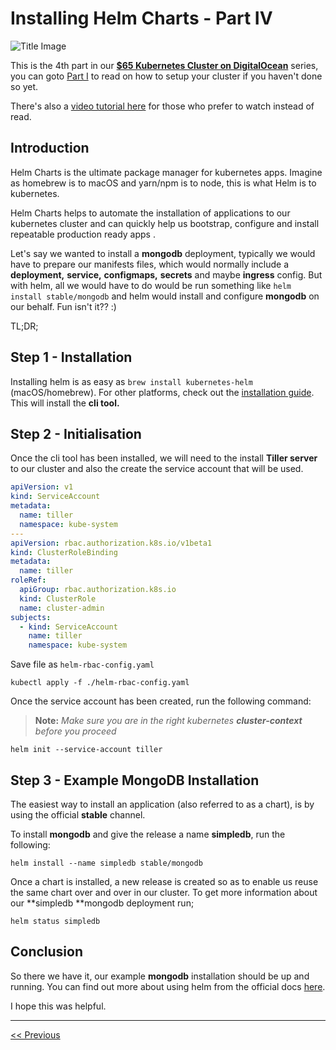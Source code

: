 # Installing Helm Charts - Part IV

![Title Image](http://gdurl.com/N8aM)

This is the 4th part in our [**$65 Kubernetes Cluster on DigitalOcean**](./README.md) series, you can goto [Part I](./Part-I.md) to read on how to setup your cluster if you haven't done so yet.

There's also a [video tutorial here](https://youtu.be/aB0TagEzTAw) for those who prefer to watch instead of read.



## Introduction

Helm Charts is the ultimate package manager for kubernetes apps. Imagine as homebrew is to macOS and yarn/npm is to node, this is what Helm is to kubernetes. 

Helm Charts helps to automate the installation of applications to our kubernetes cluster and can quickly help us bootstrap, configure and install repeatable production ready apps .

Let's say we wanted to install a **mongodb** deployment, typically we would have to prepare our manifests files, which would normally include a **deployment,** **service,** **configmaps,** **secrets** and maybe **ingress** config. But with helm, all we would have to do would be run something like `helm install stable/mongodb` and helm would install and configure **mongodb** on our behalf. Fun isn't it?? :)



TL;DR;

## Step 1 - Installation

Installing helm is as easy as `brew install kubernetes-helm` (macOS/homebrew). For other platforms, check out the [installation guide](https://docs.helm.sh/using_helm/#installing-helm). This will install the **cli tool.**



## Step 2 - Initialisation

Once the cli tool has been installed, we will need to the install **Tiller server** to our cluster and also the create the service account that will be used. 



```yaml
apiVersion: v1
kind: ServiceAccount
metadata:
  name: tiller
  namespace: kube-system
---
apiVersion: rbac.authorization.k8s.io/v1beta1
kind: ClusterRoleBinding
metadata:
  name: tiller
roleRef:
  apiGroup: rbac.authorization.k8s.io
  kind: ClusterRole
  name: cluster-admin
subjects:
  - kind: ServiceAccount
    name: tiller
    namespace: kube-system
```

Save file as `helm-rbac-config.yaml`

```shell
kubectl apply -f ./helm-rbac-config.yaml
```

Once the service account has been created, run the following command:

> **Note:** *Make sure you are in the right kubernetes **cluster-context** before you proceed*

```shell
helm init --service-account tiller
```



## Step 3 - Example MongoDB Installation

The easiest way to install an application (also referred to as a chart), is by using the official **stable** channel.

To install **mongodb** and give the release a name **simpledb**, run the following:

```shell
helm install --name simpledb stable/mongodb
```

Once a chart is installed, a new release is created so as to enable us reuse the same chart over and over in our cluster. To get more information about our **simpledb **mongodb deployment run;

```shell
helm status simpledb
```



## Conclusion

So there we have it, our example **mongodb** installation should be up and running. You can find out more about using helm from the official docs [here](https://docs.helm.sh/using_helm).



I hope this was helpful.



------

[<< Previous](Part-III.md)